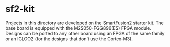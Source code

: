 sf2-kit
=======

Projects in this directory are developed on the SmartFusion2 starter kit. The base board is equipped with the M2S050-FGG896(ES) FPGA module. Designs can be ported to any other board using an FPGA of the same family or an IGLOO2 (for the designs that don't use the Cortex-M3).

